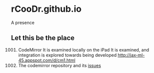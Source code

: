 rCooDr.github.io
================

A presence

## Let this be the place

1001. CodeMirror
      It is examined locally on the iPad
      It is examined, and integration is explored towards being developed
      http://jax-ml-45.appspot.com/d/cm1.html
753.  The codemirror repository and its [issues][cmissues]

[cmissues]:(https://github.com/marijnh/CodeMirror/issues/60)
